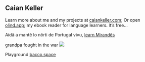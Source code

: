 ## Caian Keller

Learn more about me and my projects at [caiankeller.com](https://caiankeller.com); Or open [olind.app](https://olind.app); my ebook reader for language learners. It’s free…

Aidâ a mantê lo nôrti de Portugal vivu, [learn Mirandês](https://lhengua.org/lalhengua/)

grandpa fought in the war ![](https://hit.yhype.me/github/profile?account_id=90738862)

Playground [bacco.space](https://bacco.space)
